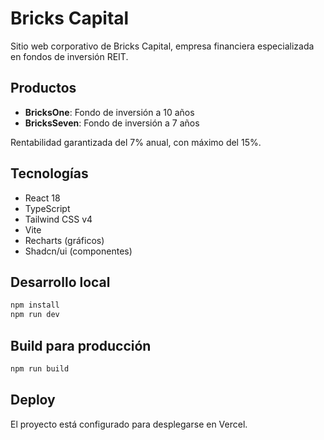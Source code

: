 # Bricks Capital

Sitio web corporativo de Bricks Capital, empresa financiera especializada en fondos de inversión REIT.

## Productos

- **BricksOne**: Fondo de inversión a 10 años
- **BricksSeven**: Fondo de inversión a 7 años

Rentabilidad garantizada del 7% anual, con máximo del 15%.

## Tecnologías

- React 18
- TypeScript
- Tailwind CSS v4
- Vite
- Recharts (gráficos)
- Shadcn/ui (componentes)

## Desarrollo local

```bash
npm install
npm run dev
```

## Build para producción

```bash
npm run build
```

## Deploy

El proyecto está configurado para desplegarse en Vercel.

